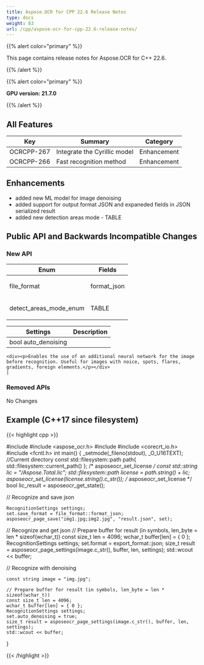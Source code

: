 ```yaml
---
title: Aspose.OCR for CPP 22.6 Release Notes
type: docs
weight: 83
url: /cpp/aspose-ocr-for-cpp-22.6-release-notes/
---
```


{{% alert color="primary" %}}

This page contains release notes for Aspose.OCR for C++ 22.6.

{{% /alert %}}

{{% alert color="primary" %}}

**GPU version: 21.7.0**

{{% /alert %}}

## All Features

|Key|Summary|Category|
|---|---|---|
|OCRCPP-267| Integrate the Cyrillic model |Enhancement|
|OCRCPP-266| Fast recognition method |Enhancement|

## Enhancements

- added new ML model for image denoising
- added support for output format JSON and expaneded fields in JSON serialized result
- added new detection areas mode - TABLE


## Public API and Backwards Incompatible Changes

### New API

|Enum|Fields|
|---|---|
|file_format |	<div><p>format_json</p></div>	|
|detect_areas_mode_enum |	<div><p>TABLE</p></div>	|
	
|Settings|Description|
|---|---|
|bool auto_denoising|
	<div><p>Enables the use of an additional neural network for the image before recognition. Useful for images with noice, spots, flares, gradients, foreign elements.</p></div>
	|


### Removed APIs

No Changes

## Example (C++17 since filesystem)

{{< highlight cpp >}}

#include <iostream>
#include <aspose_ocr.h>
#include <filesystem>
#include <corecrt_io.h>
#include <fcntl.h>
int main()
{
_setmode(_fileno(stdout), _O_U16TEXT);
//Current directory const
std::filesystem::path path{ std::filesystem::current_path() };
/* asposeocr_set_license */
const std::string lic = "/Aspose.Total.lic";
std::filesystem::path license = path.string() + lic;
asposeocr_set_license(license.string().c_str());
/* asposeocr_set_license */
bool lic_result = asposeocr_get_state();


// Recognize and save json
	
    RecognitionSettings settings;
    set.save_format = file_format::format_json;
    asposeocr_page_save("img1.jpg;img2.jpg", "result.json", set);
	
// Recognize and get json
// Prepare buffer for result (in symbols, len_byte = len * sizeof(wchar_t))
	const size_t len = 4096;
    wchar_t buffer[len] = { 0 };	
    RecognitionSettings settings;
    set.format = export_format::json;
    size_t result = asposeocr_page_settings(image.c_str(), buffer, len, settings);
    std::wcout << buffer;	
	
// Recognize with denoising

	const string image = "img.jpg";

	// Prepare buffer for result (in symbols, len_byte = len * sizeof(wchar_t))
	const size_t len = 4096;
    wchar_t buffer[len] = { 0 };
    RecognitionSettings settings;
    set.auto_denoising = true;
    size_t result = asposeocr_page_settings(image.c_str(), buffer, len, settings);
    std::wcout << buffer;	
}

{{< /highlight >}}
